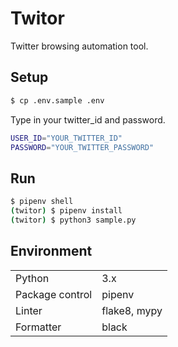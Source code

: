 # Twitor
Twitter browsing automation tool.

## Setup
```bash
$ cp .env.sample .env
```

Type in your twitter_id and password.
```bash
USER_ID="YOUR_TWITTER_ID"
PASSWORD="YOUR_TWITTER_PASSWORD"
```

## Run
```bash
$ pipenv shell
(twitor) $ pipenv install
(twitor) $ python3 sample.py
```

## Environment
| | |
| :--- | :--- |
| Python | 3.x |
| Package control | pipenv |
| Linter | flake8, mypy |
| Formatter | black |
